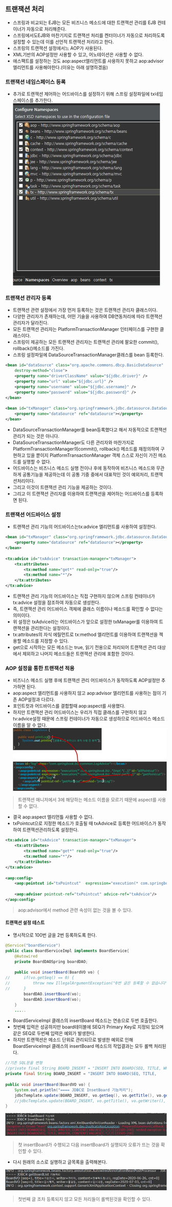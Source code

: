 ## 트랜잭션 처리
- 스프링과 비교되는 EJB는 모든 비즈니스 메소드에 대한 트랜잭션 관리를 EJB 컨테이너가 자동으로 처리해준다.
- 스프링에서도EJB와 마찬기지로 트랜잭션 처리를 켄터이너가 자동으로 처리하도록 설정할 수 있는데 이를 선언적 트랜잭션 처리라고 한다.
- 스프링의 트랜잭션 설정에서느 AOP가 사용된다.
- XML기반의 AOP설정만 사용할 수 있고, 어노테이션은 사용할 수 없다.
- 애스팩트를 설정하는 것도 aop:aspect엘리먼트를 사용하지 못하고 aop:advisor엘리먼트를 사용해야한다.(이유는 아래 설명하겠음)

### 트랜잭션 네임스페이스 등록
- 추가로 트랜잭션 제어하는 어드바이스를 설정하기 위해 스프링 설정파일에 tx네임스페이스를 추가한다.
![tx](image/tx.JPG)

### 트랜잭션 관리자 등록
- 트랜잭션 관련 설정에서 가장 먼저 등록하는 것은 트랜잭션 관리자 클래스이다.
- 다양한 관리자가 존재하는데, 어떤 기술을 사용하여 DB연동처리에 따라 트랜잭션 관리자가 달라진다. 
- 모든 트랜잭션 관리자는 PlatformTransactionManager 인터페이스를 구현한 클래스이다.
- 스프링이 제공하는 모든 트랜잭션 관리자는 트랜잭션 관리에 팔요한 commit(), rollback()메소드를 가진다.
- 스프링 설정파일에 DataSourceTransactionManager클래스를 bean 등록한다.
```xml
<bean id="dataSource" class="org.apache.commons.dbcp.BasicDataSource"
	destroy-method="close">
	<property name="driverClassName" value="${jdbc.driver}" />
	<property name="url" value="${jdbc.url}" />
	<property name="username" value="${jdbc.username}" />
	<property name="password" value="${jdbc.password}" />
</bean>

<bean id="txManager" class="org.springframework.jdbc.datasource.DataSourceTransactionManager">
	<property name="dataSource" ref="dataSource"></property>
</bean>
```

- DataSourceTransactionManager를 bean등록했다고 해서 자동적으로 트랜잭션 관리가 되는 것은 아니다.
- DataSourceTransactionManager도 다른 관리자와 마찬가지로 PlatformTransactionManager의commit(), rollback() 메소드를 재정의하여 구현하고 있을 뿐이지 PlatformTransactionManager 객체 스스로 자신이 가진 메소드를 실행할 수 없다.
- 어드바이스는 비즈니스 메소드 실행 전이나 후에 동작하여 비즈니스 메소드와 무관하게 공통기능을 제공하는데 이 공통 기중 중에서 대표적인 것이 예외처리, 트랜잭션처리이다.
- 그리고 이것이 트랜잭션 관리 기능을 제공하는 것이다.
- 그리고 이 트랜잭션 관리자를 이용하여 트랜잭션을 제어하는 어드바이스를 등록하면 된다.
### 트랜잭션 어드바이스 설정
- 트랜잭션 관리 기능의 어드바이스는tx:advice 엘리먼트를 사용하여 설정한다.
```xml
<bean id="txManager" class="org.springframework.jdbc.datasource.DataSourceTransactionManager">
	<property name="dataSource" ref="dataSource"></property>
</bean>

<tx:advice id="txAdvice" transaction-manager="txManager">
	<tx:attributes>
		<tx:method name="get*" read-only="true"/>
		<tx:method name="*"/>
	</tx:attributes>
</tx:advice>
```

- 트랜잭션 관리 기능의 어드바이스는 직접 구현하지 않으며 스프링 컨테이너가 tx:advice 설정을 잠조하여 자동으로 생성한다.
- 즉, 트랜잭션 관리 어드바이스 객체에 클래스 이름이나 메소드를 확인할 수 없다는 의미이다.
- 위 설정은 txAdvice라는 어드바이스가 앞으로 설정한 txManager를 이용하여 트랜잭션을 관리한다는 설정이다.
- tx:attributes의 자식 에릴먼트로 tx:method 엘리먼트를 이용하여 트랜잭션을 젝용할 메소드를 지정할 수 있다.
- get으로 시작하는 모든 메소드는 true, 읽기 전용으로 처리되어 트랜잭션 관리 대상에서 제외하고 나머지 메소드들은 트랜잭션 관리에 포함한 것이다.

### AOP 설정을 통한 트랜잭션 적용
- 비즈니스 메소드 실행 후에 트랜잭션 관리 어드바이스가 동작하도록 AOP설정만 추가하면 된다.
- aop:aspect 엘리먼트를 사용하지 않고 aop:advisor 엘리먼트를 사용하는 점이 기존 AOP설정과 다르다.
- 포인트컷과 어드바이스를 결합할때 aop:aspect를 사용했다.
- 하지만 트랜잭션 관리 어드바이스는 우리가 직접 클래스를 구현하지 않고 tv:advice설정 때문에 스프링 컨테이너가 자동으로 생성하므로 어드바이스 메소드 이름을 알 수 없다.
![aop애스팩트](image/aop애스팩트.JPG)
> 트랜잭션 매니저에서 3에 해당하는 메소드 이름을 모르기 때문에 aspect를 사용할 수 없다.
- 결국 aop:aspect 엘리먼틀 사용할 수 없다.
- txPointcut으로 지정한 메소드가 호출될 때 txAdvice로 등록한 어드바이스가 동작하여 트랜잭션관리하도록 설정한다.
```xml
<tx:advice id="txAdvice" transaction-manager="txManager">
	<tx:attributes>
		<tx:method name="get*" read-only="true"/>
		<tx:method name="*"/>
	</tx:attributes>
</tx:advice>

<aop:config>
	<aop:pointcut id="txPointcut"  expression="execution(* com.springbook.biz..*(..))"/>
	
	<aop:advisor pointcut-ref="txPointcut" advice-ref="txAdvice"/>
</aop:config>
```
> aop:advisor에서 method 관련 속성이 없는 것을 볼 수 있다.

#### 트랜잭션 설정 테스트
- 명시적으로 100번 글을 2번 등록하도록 한다.

```java
@Service("boardService")
public class BoardServiceImpl implements BoardService{
	@Autowired
	private BoardDAOSpring boardDAO;
	
	public void insertBoard(BoardVO vo) {
//		if(vo.getSeq() == 0) {
//			throw new IllegalArgumentException("0번 글은 등록할 수 없습니다");
//		}
		boardDAO.insertBoard(vo);
		boardDAO.insertBoard(vo);
	}
	.....
```
- BoardServiceImpl 클래스의 insertBoard 메소드는 연송으로 두번 호출한다.
- 첫번째 입력은 성공하지만 board테이블에 SEQ가 Primary Key로 지정되 있으며 같은 SEQ로 두번째 입력은 예외가 발생한다.
- 하지만 트랜잭션은 메소드 단위로 관리되므로 발생한 예외로 인해 BoardServiceImpl 클래스의 insertBoard 메소드의 작업결과는 모두 롤백 처리된다.
```java
//기존 SQL문을 변형
//private final String BOARD_INSERT = "INSERT INTO BOARD(SEQ, TITLE, WRITER, CONTENT) VALUES((SELECT NVL(MAX(SEQ), 0)+1 FROM BOARD), ?,?,?)";
private final String BOARD_INSERT = "INSERT INTO BOARD(SEQ, TITLE, 

public void insertBoard(BoardVO vo) {
	System.out.println("==== JDBC로 InsetBoard 기능처리");
	jdbcTemplate.update(BOARD_INSERT, vo.getSeq(), vo.getTitle(), vo.getWriter(), vo.getContent());
	//jdbcTemplate.update(BOARD_INSERT, vo.getTitle(), vo.getWriter(), vo.getContent());
}
```

![트랜잭션테스트](image/트랜잭션테스트.JPG)

> 첫 insertBoard가 수행되고 다음 insertBoard가 실행되자 오류가 뜨는 것을 확인할 수 있다.

- 다시 원래의 소스로 실행하고 글목록을 출력해본다.

![트랜잭션테스트](image/트랜잭션테스트2.JPG)
> 첫번째 글 조차 등록되지 않고 모든 처리들이 롤백된것을 확인할 수 있다.





























